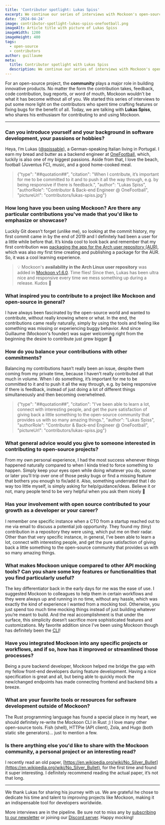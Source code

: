 ```yaml
---
title: 'Contributor spotlight: Lukas Spiss'
excerpt: We continue our series of interviews with Mockoon's open-source contributors with Lukas Spiss, Back-end Engineer at OneFootball.
date: '2024-04-24'
image: contributor-spotlight-lukas-spiss-onefootball.png
imageAlt: Article title with picture of Lukas Spiss
imageWidth: 1200
imageHeight: 400
tags:
  - open-source
  - contributors
author: guillaume
meta:
  title: Contributor spotlight with Lukas Spiss
  description: We continue our series of interviews with Mockoon's open-source contributors. Today, we are talking with Lukas Spiss, back-end engineer at OneFootball.
---
```


For an open-source project, the **community** plays a major role in building innovative products. No matter the form the contribution takes, feedback, code contribution, bug reports, or word of mouth, Mockoon wouldn't be what it has become without all of you.
We started this series of interviews to put some more light on the contributors who spent time crafting features or fixing bugs for the benefit of all.
Today, we are talking with **Lukas Spiss**, who shares his enthusiasm for contributing to and using Mockoon.

---

### Can you introduce yourself and your background in software development, your passions or hobbies?

Heya, I’m Lukas ([@spissable](https://github.com/spissable)), a German-speaking Italian living in Portugal. I earn my bread and butter as a backend engineer at [OneFootball](https://onefootball.com/), which, luckily is also one of my biggest passions. Aside from that, I love the beach, football (Juventus FC), music, and a good home-cooked meal.

> {"type": "##quotation##", "citation": "When I contribute, it’s important for me to be committed to it and to push it all the way through, e.g. by being responsive if there is feedback.", "author": "Lukas Spiss", "authorRole": "Contributor & Back-end Engineer @ OneFootball", "pictureUrl": "contributors/lukas-spiss.jpg"}

### How long have you been using Mockoon? Are there any particular contributions you've made that you'd like to emphasize or showcase?

Luckily Git doesn’t forget (unlike me), so looking at the commit history, my first commit came in by the end of 2019 and I definitely had been a user for a little while before that.
It’s kinda cool to look back and remember that my first contribution was [packaging the app for the Arch user repository (AUR)](https://aur.archlinux.org/packages/mockoon-bin), which was also my first time creating and publishing a package for the AUR. So, it was a cool learning experience.

> 💡 Mockoon's **availability in the Arch Linux user repository** was added in [Mockoon v1.6.0](https://github.com/mockoon/mockoon/releases/tag/v1.6.0). Time flies! Since then, Lukas has been ultra nice and responsive every time we mess something up during a release. Kudos 👏

### What inspired you to contribute to a project like Mockoon and open-source in general?

I have always been fascinated by the open-source world and wanted to contribute, without really knowing where or what. In the end, the contributions came really naturally, simply by using the tools and feeling like something was missing or experiencing buggy behavior. And since Guillaume (Mockoon's founder) was super welcoming right from the beginning the desire to contribute just grew bigger 🙂

### How do you balance your contributions with other commitments?

Balancing my contributions hasn’t really been an issue, despite them coming from my private time, because I haven’t really contributed all that much in volume. When I do something, it’s important for me to be committed to it and to push it all the way through, e.g. by being responsive if there is feedback, instead of just doing a lot of different things simultaneously and then becoming overwhelmed.

> {"type": "##quotation##", "citation": "I’ve been able to learn a lot, connect with interesting people, and get the pure satisfaction of giving back a little something to the open-source community that provides us with so many amazing things.", "author": "Lukas Spiss", "authorRole": "Contributor & Back-end Engineer @ OneFootball", "pictureUrl": "contributors/lukas-spiss.jpg"}

### What general advice would you give to someone interested in contributing to open-source projects?

From my own personal experience, I had the most success whenever things happened naturally compared to when I kinda tried to force something to happen. Simply keep your eyes open while doing whatever you do, sooner or later you’ll trip over one of those pesky bugs or find a missing feature that bothers you enough to fix/add it. Also, something underrated that I do way too little myself, is simply asking for help/guidance/ideas. Believe it or not, many people tend to be very helpful when you ask them nicely 🙂

### Has your involvement with open source contributed to your growth as a developer or your career?

I remember one specific instance when a CTO from a startup reached out to me via email to discuss a potential job opportunity. They found my (tiny) contribution in a repository they were using, which put me on their radar.
Other than that very specific instance, in general, I’ve been able to learn a lot, connect with interesting people, and get the pure satisfaction of giving back a little something to the open-source community that provides us with so many amazing things.

### What makes Mockoon unique compared to other API mocking tools? Can you share some key features or functionalities that you find particularly useful?

The key differentiator back in the early days for me was the ease of use. I suggested Mockoon to colleagues to help them in certain workflows and they were always up and running in no time, without any hassle, which was exactly the kind of experience I wanted from a mocking tool. Otherwise, you just spend too much time mocking things instead of just building whatever you’re meant to build.
And the real accomplishment is that under the surface, this simplicity doesn’t sacrifice more sophisticated features and customizations.
My favorite addition since I’ve been using Mockoon though has definitely been the [CLI](/cli/)!

### Have you integrated Mockoon into any specific projects or workflows, and if so, how has it improved or streamlined those processes?

Being a pure backend developer, Mockoon helped me bridge the gap with my fellow front-end developers during feature development. Having a nice specification is great and all, but being able to quickly mock the new/changed endpoints has made connecting frontend and backend bits a breeze.

### What are your favorite tools or resources for software development outside of Mockoon?

The Rust programming language has found a special place in my heart, we should definitely re-write the Mockoon CLI in Rust ;)
I love many other open-source tools. Fish (shell), HTTPie (API client), Zola, and Hugo (both static site generators)… just to mention a few.

### Is there anything else you'd like to share with the Mockoon community, a personal project or an interesting read?

I recently read an old paper, [https://en.wikipedia.org/wiki/No_Silver_Bullet](https://en.wikipedia.org/wiki/No_Silver_Bullet), for the first time and found it super interesting. I definitely recommend reading the actual paper, it’s not that long.

---

We thank Lukas for sharing his journey with us. We are grateful he chose to dedicate his time and talent to improving projects like Mockoon, making it an indispensable tool for developers worldwide.

More interviews are in the pipeline. Be sure not to miss any by [subscribing to our newsletter](/newsletter/) or joining our [Discord server](/discord/). Happy mocking!
